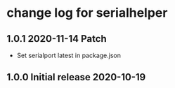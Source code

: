 # change log for serialhelper

## 1.0.1 2020-11-14 Patch

- Set serialport latest in package.json

## 1.0.0 Initial release 2020-10-19
